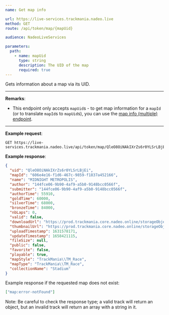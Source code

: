 ```yaml
---
name: Get map info

url: https://live-services.trackmania.nadeo.live
method: GET
route: /api/token/map/{mapUid}

audience: NadeoLiveServices

parameters:
  path:
    - name: mapUid
      type: string
      description: The UID of the map
      required: true
---
```


Gets information about a map via its UID.

---

**Remarks**:

- This endpoint only accepts `mapUid`s - to get map information for a `mapId` (or to translate `mapId`s to `mapUid`s), you can use the [map info (multiple) endpoint](/live/maps/info-multiple).

---

**Example request**:

```plain
GET https://live-services.trackmania.nadeo.live/api/token/map/QleO8OiNAkIXrZs6r0YLSrLBjEi
```

**Example response**:

```json
{
  "uid": "QleO8OiNAkIXrZs6r0YLSrLBjEi",
  "mapId": "606e4e16-f1d6-467c-9859-f1837a452166",
  "name": "MIDNIGHT METROPOLIS",
  "author": "144fce06-9b90-4af9-a5b0-9148bcc0566f",
  "submitter": "144fce06-9b90-4af9-a5b0-9148bcc0566f",
  "authorTime": 55910,
  "goldTime": 60000,
  "silverTime": 68000,
  "bronzeTime": 84000,
  "nbLaps": 0,
  "valid": false,
  "downloadUrl": "https://prod.trackmania.core.nadeo.online/storageObjects/9c20aff3-2046-4d7c-aa9b-52617d8d99e2",
  "thumbnailUrl": "https://prod.trackmania.core.nadeo.online/storageObjects/4889bf39-a4f3-40b2-a582-9fa926e41930.jpg",
  "uploadTimestamp": 1631578171,
  "updateTimestamp": 1658421115,
  "fileSize": null,
  "public": false,
  "favorite": false,
  "playable": true,
  "mapStyle": "TrackMania\\TM_Race",
  "mapType": "TrackMania\\TM_Race",
  "collectionName": "Stadium"
}
```

Example response if the requested map does not exist:

```json
["map:error-notFound"]
```

Note: Be careful to check the response type; a valid track will return an object, but an invalid track will return an array with a string in it.
